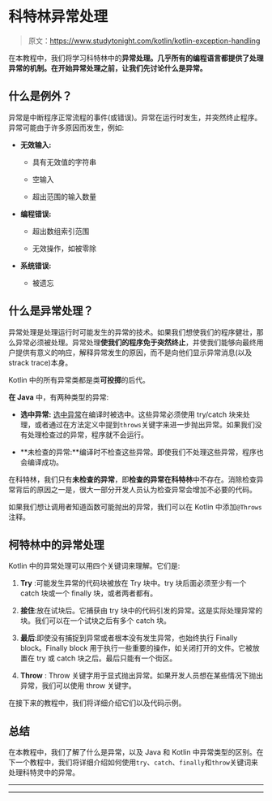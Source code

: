 # 科特林异常处理

> 原文：<https://www.studytonight.com/kotlin/kotlin-exception-handling>

在本教程中，我们将学习科特林中的**异常处理。几乎所有的编程语言都提供了处理异常的机制。在开始异常处理之前，让我们先讨论什么是异常。**

## **什么是例外？**

异常是中断程序正常流程的事件(或错误)。异常在运行时发生，并突然终止程序。异常可能由于许多原因而发生，例如:

*   **无效输入:**

    *   具有无效值的字符串

    *   空输入

    *   超出范围的输入数量

*   **编程错误:**

    *   超出数组索引范围

    *   无效操作，如被零除

*   **系统错误:**

    *   被遗忘

## **什么是异常处理？**

异常处理是处理运行时可能发生的异常的技术。如果我们想使我们的程序健壮，那么异常必须被处理。异常处理**使我们的程序免于突然终止**，并使我们能够向最终用户提供有意义的响应，解释异常发生的原因，而不是向他们显示异常消息(以及 strack trace)本身。

Kotlin 中的所有异常类都是类**可投掷**的后代。

**在 Java** 中，有两种类型的异常:

*   **选中异常:** [选中异常](https://www.studytonight.com/java/exception-handling.php)在编译时被选中。这些异常必须使用 try/catch 块来处理，或者通过在方法定义中提到`throws`关键字来进一步抛出异常。如果我们没有处理检查过的异常，程序就不会运行。

*   **未检查的异常:**编译时不检查这些异常。即使我们不处理这些异常，程序也会编译成功。

在科特林，我们只有**未检查的异常**，即**检查的异常在科特林**中不存在。消除检查异常背后的原因之一是，很大一部分开发人员认为检查异常会增加不必要的代码。

如果我们想让调用者知道函数可能抛出的异常，我们可以在 Kotlin 中添加`@Throws`注释。

## 柯特林中的异常处理

Kotlin 中的异常处理可以用四个关键词来理解。它们是:

1.  **Try** :可能发生异常的代码块被放在 Try 块中。try 块后面必须至少有一个 catch 块或一个 finally 块，或者两者都有。

2.  **接住**:放在试块后。它捕获由 try 块中的代码引发的异常。这是实际处理异常的块。我们可以在一个试块之后有多个 catch 块。

3.  **最后**:即使没有捕捉到异常或者根本没有发生异常，也始终执行 Finally block。Finally block 用于执行一些重要的操作，如关闭打开的文件。它被放置在 try 或 catch 块之后。最后只能有一个街区。

4.  **Throw** : Throw 关键字用于显式抛出异常。如果开发人员想在某些情况下抛出异常，我们可以使用 throw 关键字。

在接下来的教程中，我们将详细介绍它们以及代码示例。

## **总结**

在本教程中，我们了解了什么是异常，以及 Java 和 Kotlin 中异常类型的区别。在下一个教程中，我们将详细介绍如何使用`try`、`catch`、`finally`和`throw`关键词来处理科特灵中的异常。

* * *

* * *